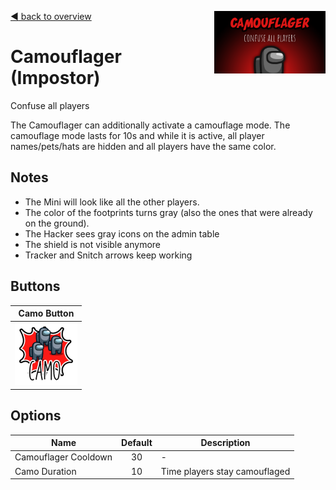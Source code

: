 [:arrow_backward: back to overview](https://github.com/laicosvk/theepicroles "back to overview")
<img align="right" height="100" src="Camouflager.png"/>

# Camouflager (Impostor)
Confuse all players

The Camouflager can additionally activate a camouflage mode. The camouflage mode lasts for 10s and while it is active, all player names/pets/hats are hidden and all players have the same color.

## Notes
- The Mini will look like all the other players.
- The color of the footprints turns gray (also the ones that were already on the ground).
- The Hacker sees gray icons on the admin table
- The shield is not visible anymore
- Tracker and Snitch arrows keep working

## Buttons
| Camo Button |
| :------------: |
| <img width="100" height="100" src="../../TheEpicRoles/Resources/CamoButton.png"/> |

## Options
| Name | Default | Description |
| --- | :---: | --- |
| Camouflager Cooldown | 30 | - |
| Camo Duration | 10 | Time players stay camouflaged |
